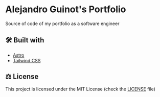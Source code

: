 # Alejandro Guinot's Portfolio

Source of code of my portfolio as a software engineer

## 🛠️ Built with

* [Astro](https://astro.build/)
* [Tailwind CSS](https://tailwindcss.com/)

## ⚖️ License

This project is licensed under the MIT License (check the [LICENSE](https://github.com/guinotix/portfolio/blob/master/LICENSE) file)
